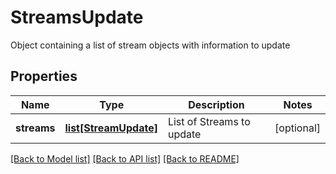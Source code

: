 # StreamsUpdate

Object containing a list of stream objects with information to update
## Properties
Name | Type | Description | Notes
------------ | ------------- | ------------- | -------------
**streams** | [**list[StreamUpdate]**](StreamUpdate.md) | List of Streams to update | [optional]

[[Back to Model list]](../README.md#documentation-for-models) [[Back to API list]](../README.md#documentation-for-api-endpoints) [[Back to README]](../README.md)


